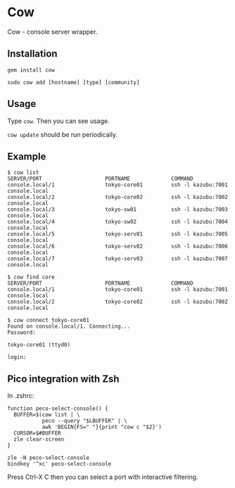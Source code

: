 # Cow

Cow - console server wrapper. 

## Installation

`gem install cow`

`sudo cow add [hostname] [type] [community]`

## Usage

Type `cow`. Then you can see usage.

`cow update` should be run periodically.

## Example

```
$ cow list
SERVER/PORT                    PORTNAME             COMMAND
console.local/1                tokyo-core01         ssh -l kazubu:7001 console.local
console.local/2                tokyo-core02         ssh -l kazubu:7002 console.local
console.local/3                tokyo-sw01           ssh -l kazubu:7003 console.local
console.local/4                tokyo-sw02           ssh -l kazubu:7004 console.local
console.local/5                tokyo-serv01         ssh -l kazubu:7005 console.local
console.local/6                tokyo-serv02         ssh -l kazubu:7006 console.local
console.local/7                tokyo-serv03         ssh -l kazubu:7007 console.local

$ cow find core
SERVER/PORT                    PORTNAME             COMMAND
console.local/1                tokyo-core01         ssh -l kazubu:7001 console.local
console.local/2                tokyo-core02         ssh -l kazubu:7002 console.local

$ cow connect tokyo-core01
Found on console.local/1. Connecting...
Password:

tokyo-core01 (ttyd0)

login: 
```

## Pico integration with Zsh

In .zshrc:
```
function peco-select-console() {
  BUFFER=$(cow list | \
           peco --query "$LBUFFER" | \
           awk 'BEGIN{FS=" "}{print "cow c "$2}')
  CURSOR=$#BUFFER
  zle clear-screen
}

zle -N peco-select-console
bindkey '^xc' peco-select-console
```

Press Ctrl-X C then you can select a port with interactive filtering.
